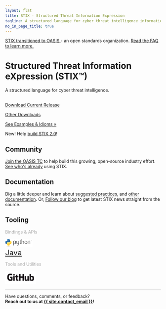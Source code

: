 ```yaml
---
layout: flat
title: STIX - Structured Threat Information Expression
tagline: A structured language for cyber threat intelligence information
no_in_page_title: true
---
```


<div class="alert alert-warning" role="alert">
  <a href="https://www.oasis-open.org/committees/tc_home.php?wg_abbrev=cti" class="alert-link">
  STIX transitioned to OASIS </a>
  - an open standards organization.
  <a href="https://stixproject.github.io/oasis-faq.pdf" class="alert-link">
  Read the FAQ to learn more.</a>
</div>

<div class="jumbotron">
  <h1>Structured Threat Information eXpression (STIX™)</h1>
  <p>A structured language for cyber threat intelligence.</p>
  <br />
  <div class="row">
    <div class="col-md-6 text-center">
      <a class="btn btn-primary btn-lg" role="button" href="http://stix.mitre.org/language/version{{site.current_version}}/stix_v{{site.current_version}}_offline.zip">Download Current Release <span class="glyphicon glyphicon-download-alt"></span></a>
      <p class="small"><a href="/releases/1.2">Other Downloads</a></p>
    </div>
    <div class="col-md-6 text-center">
      <a class="btn btn-primary btn-lg" role="button" href="/documentation/idioms">See Examples &amp; Idioms »</a>
    </div>
  </div>
  <div class="row announcement">
    <p><span class="label label-success">New!</span> Help <a href="/stix2.0">build STIX 2.0</a>!</p>
  </div>
</div>

<div class="row">
  <div class="col-md-4 text-center">
    <h2>Community</h2>
    <p><a href="https://www.oasis-open.org/committees/tc_home.php?wg_abbrev=cti">Join the OASIS TC</a> to help build this growing, open-source industry effort. <a href="/supporters">See who's already</a> using STIX.</p>
  </div>
  <div class="col-md-4 text-center">
    <h2>Documentation</h2>
    <p>Dig a little deeper and learn about <a href="/documentation/suggested-practices">suggested practices</a>, and <a href="/documentation">other documentation</a>. Or, <a href="/blog">Follow our blog</a> to get latest STIX news straight from the source.</p>
  </div>
  <div class="col-md-4 text-center">
    <h2>Tooling</h2>
    <div class="row-fluid">
      <div class="col-lg-6">
        <p style="font-weight: light; color: #aaa;">Bindings & APIs</p>
        <a href="http://stix.readthedocs.org/en/stable/"><img src="/images/python-logo.png" alt="python" /></a><br />
        <a href="https://github.com/STIXProject/java-stix" style="font-size: 24px">Java</a>
      </div>
      <div class="col-lg-6">
        <p style="font-weight: light; color: #aaa;">Tools and Utilities</p>
        <a href="https://github.com/STIXProject/"><img src="/images/GitHub_Logo.png" alt="Github" style="width: 100px" /></a>
      </div>
    </div>
  </div>
</div>

<hr />

<p class="lead text-center">
	Have questions, comments, or feedback?
	<br/>
	<strong>Reach out to us at <a href="mailto:{{ site.contact_email }}">{{ site.contact_email }}</a>!</strong>
</p>
